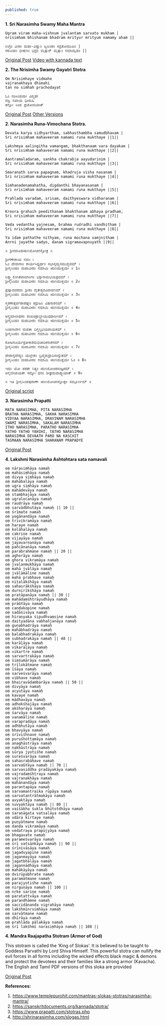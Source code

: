 ```yaml
---
published: true
---
```

**1. Sri Narasimha Swamy Maha Mantra**

```
Ugram viram maha-vishnum jvalantam sarvato mukham |
nrisimham bhishanam bhadram mrityur mrityum namamy aham ||
```

```
ಉಗ್ರಂ ವೀರಂ ಮ‌‌ಹಾ-ವಿಷ್ಣುಂ ಜ್ವಲಂತಂ ಸವ್ರತೋಮುಖಂ |
ನರಸಿಂಹಂ ಭೀಷಣಂ ಭದ್ರಂ ಮೃತ್ಯುರ್ ಮೃತ್ಯುಂ ನಮಾಮ್ಯಹಂ ||
```
[Original Post](https://www.templepurohit.com/mantras-slokas-stotras/narasimha-mantra/)
[Video with kannada text](https://youtu.be/SeSi1DFu0Cs)

**2. The Nrisimha Swamy Gayatri Stotra**
```
Om Nrisimhaye vidmahe
vajranakhaya dhimahi
tan no simhah prachodayat
```
```
ಓಂ ನರಿಸಿಂಹಯೇ ವಿದ್ಮಹೇ
ವಜ್ರ ನಖಾಯ ಧೀಮಹಿ
ತನ್ನೋ ಸಿಂಹ ಪ್ರಚೋದಯಾತ್
```
[Original Post](http://shrinarasimha.com/slogas.html)
[Other Versions](https://templesinindiainfo.com/3-different-versions-shri-narasimha-gayatri-mantra-lyrics-in-kannada/)

**2. Narasimha Runa-Vimochana Stotra.**

```
Devata karya sidhyartham, sabhasthambha samudbhavam |
Sri nrisimham mahaveeram namami runa mukthaye ||1||

Lakshmya aalingitha vamangam, bhakthanaam vara dayakam |
Sri nrisimham mahaveeram namami runa mukthaye ||2||

Aantramaladaram, sankha chakrabja aayudarinim |
Sri nrisimham mahaveeram namami runa mukthaye ||3||

Smaranath sarva papagnam, khadruja visha nasanam |
Sri nrisimham mahaveeram namami runa mukthaye ||4||

Simhanadenamahatha, digdanthi bhayanasanam |
Sri nrisimham mahaveeram namami runa mukthaye ||5||

Prahlada varadam, srisam, daithyeswara vidharanam |
Sri nrisimham mahaveeram namami runa mukthaye ||6||

Kroora grahaih peedithanam bhakthanam abhaya pradham,
Sri nrisimham mahaveeram namami runa mukthaye ||7||

Veda vedantha yajnesam, brahma rudradhi vandhitham |
Sri nrisimham mahaveeram namami runa mukthaye ||8||

Ya idam pathathe nithyam, runa mochana samjnitham |
Anrni jayathe sadyo, danam sigramavapnuyath ||9||
```

```
॥ ಶ್ರೀನರಸಿಂಹಋಣಮೋಚನಸ್ತೋತ್ರ ॥

ಶ್ರೀಗಣೇಶಾಯ ನಮಃ ।
ಓಂ ದೇವಾನಾಂ ಕಾರ್ಯಸಿಧ್ಯರ್ಥಂ ಸಭಾಸ್ತಮ್ಭಸಮುದ್ಭವಮ್ ।
ಶ್ರೀನೃಸಿಂಹಂ ಮಹಾವೀರಂ ನಮಾಮಿ ಋಣಮುಕ್ತಯೇ ॥ 1॥

ಲಕ್ಷ್ಮ್ಯಾಲಿಂಗಿತವಾಮಾಂಗಂ ಭಕ್ತಾನಾಮಭಯಪ್ರದಮ್ ।
ಶ್ರೀನೃಸಿಂಹಂ ಮಹಾವೀರಂ ನಮಾಮಿ ಋಣಮುಕ್ತಯೇ ॥ 2॥

ಪ್ರಹ್ಲಾದವರದಂ ಶ್ರೀಶಂ ದೈತೇಶ್ವರವಿದಾರಣಮ್ ।
ಶ್ರೀನೃಸಿಂಹಂ ಮಹಾವೀರಂ ನಮಾಮಿ ಋಣಮುಕ್ತಯೇ ॥ 3॥

ಸ್ಮರಣಾತ್ಸರ್ವಪಾಪಘ್ನಂ ಕದ್ರುಜಂ ವಿಷನಾಶನಮ್ ।
ಶ್ರೀನೃಸಿಂಹಂ ಮಹಾವೀರಂ ನಮಾಮಿ ಋಣಮುಕ್ತಯೇ ॥ 4॥

ಅನ್ತ್ರಮಾಲಾಧರಂ ಶಂಖಚಕ್ರಾಬ್ಜಾಯುಧಧಾರಿಣಮ್ ।
ಶ್ರೀನೃಸಿಂಹಂ ಮಹಾವೀರಂ ನಮಾಮಿ ಋಣಮುಕ್ತಯೇ ॥ 5॥

ಸಿಂಹನಾದೇನ ಮಹತಾ ದಿಗ್ದನ್ತಿಭಯದಾಯಕಮ್ ।
ಶ್ರೀನೃಸಿಂಹಂ ಮಹಾವೀರಂ ನಮಾಮಿ ಋಣಮುಕ್ತಯೇ ॥ 6॥

ಕೋಟಿಸೂರ್ಯಪ್ರತೀಕಾಶಮಭಿಚಾರಿಕನಾಶನಮ್ ।
ಶ್ರೀನೃಸಿಂಹಂ ಮಹಾವೀರಂ ನಮಾಮಿ ಋಣಮುಕ್ತಯೇ ॥ 7॥

ವೇದಾನ್ತವೇದ್ಯಂ ಯಜ್ಞೇಶಂ ಬ್ರಹ್ಮರುದ್ರಾದಿಸಂಸ್ತುತಮ್ ।
ಶ್ರೀನೃಸಿಂಹಂ ಮಹಾವೀರಂ ನಮಾಮಿ ಋಣಮುಕ್ತಯೇ ಓಂ ॥ 8॥

ಇದಂ ಯೋ ಪಠತೇ ನಿತ್ಯಂ ಋಣಮೋಚಕಸಂಜ್ಞಕಮ್ ।
ಅನೃಣೀಜಾಯತೇ ಸದ್ಯೋ ಧನಂ ಶೀಘ್ರಮವಾಪ್ನುಯಾತ್ ॥ 9॥

॥ ಇತಿ ಶ್ರೀನೃಸಿಂಹಪುರಾಣೇ ಋಣಮೋಚನಸ್ತೋತ್ರಂ ಸಮ್ಪೂರ್ಣಮ್ ॥
```
[Original script](https://sanskritdocuments.org/doc_vishhnu/narasinhaRiNamochanastotra.html?lang=kn)

**3. Narasimha Prapatti**

```
MATA NARASIMHA, PITA NARASIMHA
BRATHA NARASIMHA, SAKHA NARASIMHA
VIDYAA NARASIMHA, DRAVINAM NARASIMHA
SWAMI NARASIMHA, SAKALAM NARASIMHA
ITHO NARASIMHA, PARATHO NARASIMHA
YATHO YATHO YAHIHI, TATHO NARASIMHA
NARASIMHA DEVAATH PARO NA KASCHIT
TASMAAN NARASIMHA SHARANAM PRAPADYE
```
[Original Post](http://shrinarasimha.com/slogas.html)

**4. Lakshmi Narasimha Ashtohtara sata namavali**

```
oṃ nārasiṃhāya namaḥ
oṃ mahāsiṃhāya namaḥ
oṃ divya siṃhāya namaḥ
oṃ mahābalāya namaḥ
oṃ ugra siṃhāya namaḥ
oṃ mahādevāya namaḥ
oṃ stambhajāya namaḥ
oṃ ugralocanāya namaḥ
oṃ raudrāya namaḥ
oṃ sarvādbhutāya namaḥ || 10 ||
oṃ śrīmate namaḥ
oṃ yogānandāya namaḥ
oṃ trivikramāya namaḥ
oṃ haraye namaḥ
oṃ kolāhalāya namaḥ
oṃ cakriṇe namaḥ
oṃ vijayāya namaḥ
oṃ jayavarṇanāya namaḥ
oṃ pañcānanāya namaḥ
oṃ parabrahmaṇe namaḥ || 20 ||
oṃ aghorāya namaḥ
oṃ ghora vikramāya namaḥ
oṃ jvalanmukhāya namaḥ
oṃ mahā jvālāya namaḥ
oṃ jvālāmāline namaḥ
oṃ mahā prabhave namaḥ
oṃ niṭalākśhāya namaḥ
oṃ sahasrākśhāya namaḥ
oṃ durnirīkśhāya namaḥ
oṃ pratāpanāya namaḥ || 30 ||
oṃ mahādaṃśhṭrāyudhāya namaḥ
oṃ prāGYāya namaḥ
oṃ caṇḍakopine namaḥ
oṃ sadāśivāya namaḥ
oṃ hiraṇyaka śipudhvaṃsine namaḥ
oṃ daityadāna vabhañjanāya namaḥ
oṃ guṇabhadrāya namaḥ
oṃ mahābhadrāya namaḥ
oṃ balabhadrakāya namaḥ
oṃ subhadrakāya namaḥ || 40 ||
oṃ karāḻāya namaḥ
oṃ vikarāḻāya namaḥ
oṃ vikartre namaḥ
oṃ sarvartrakāya namaḥ
oṃ śiṃśumārāya namaḥ
oṃ trilokātmane namaḥ
oṃ īśāya namaḥ
oṃ sarveśvarāya namaḥ
oṃ vibhave namaḥ
oṃ bhairavāḍambarāya namaḥ || 50 ||
oṃ divyāya namaḥ
oṃ acyutāya namaḥ
oṃ kavaye namaḥ
oṃ mādhavāya namaḥ
oṃ adhokśhajāya namaḥ
oṃ akśharāya namaḥ
oṃ śarvāya namaḥ
oṃ vanamāline namaḥ
oṃ varapradāya namaḥ
oṃ adhbhutāya namaḥ
oṃ bhavyāya namaḥ
oṃ śrīviśhṇave namaḥ
oṃ puruśhottamāya namaḥ
oṃ anaghāstrāya namaḥ
oṃ nakhāstrāya namaḥ
oṃ sūrya jyotiśhe namaḥ
oṃ sureśvarāya namaḥ
oṃ sahasrabāhave namaḥ
oṃ sarvaGYāya namaḥ || 70 ||
oṃ sarvasiddha pradāyakāya namaḥ
oṃ vajradaṃśhṭraya namaḥ
oṃ vajranakhāya namaḥ
oṃ mahānandāya namaḥ
oṃ parantapāya namaḥ
oṃ sarvamantraika rūpāya namaḥ
oṃ sarvatantrātmakāya namaḥ
oṃ avyaktāya namaḥ
oṃ suvyaktāya namaḥ || 80 ||
oṃ vaiśākha śukla bhūtotdhāya namaḥ
oṃ śaraṇāgata vatsalāya namaḥ
oṃ udāra kīrtaye namaḥ
oṃ puṇyātmane namaḥ
oṃ daṇḍa vikramāya namaḥ
oṃ vedatraya prapūjyāya namaḥ
oṃ bhagavate namaḥ
oṃ parameśvarāya namaḥ
oṃ śrī vatsāṅkāya namaḥ || 90 ||
oṃ śrīnivāsāya namaḥ
oṃ jagadvyapine namaḥ
oṃ jaganmayāya namaḥ
oṃ jagatbhālāya namaḥ
oṃ jagannādhāya namaḥ
oṃ mahākāyāya namaḥ
oṃ dvirūpabhrate namaḥ
oṃ paramātmane namaḥ
oṃ parajyotiśhe namaḥ
oṃ nirguṇāya namaḥ || 100 ||
oṃ nṛke sariṇe namaḥ
oṃ paratattvāya namaḥ
oṃ parandhāmne namaḥ
oṃ saccidānanda vigrahāya namaḥ
oṃ lakśhmīnṛsiṃhāya namaḥ
oṃ sarvātmane namaḥ
oṃ dhīrāya namaḥ
oṃ prahlāda pālakāya namaḥ
oṃ śrī lakśhmī narasiṃhāya namaḥ || 108 ||
```

**4. Mandra Raajapatha Stotram (Armor of God)**

This stotram is called the ‘King of Slokas’. It is believed to be taught to Goddess Parvathi by Lord Shiva Himself. This powerful stotra can nullify the evil forces in all forms including the wicked effects black magic & demons and protect the devotees and their families like a strong armor (Kavacha). The English and Tamil PDF versions of this sloka are provided

[Original Post](http://shrinarasimha.com/slogas.html)



**References:**
1. https://www.templepurohit.com/mantras-slokas-stotras/narasimha-mantra/
2. https://sanskritdocuments.org/kannada/stotra/
3. https://www.prapatti.com/stotras.php
4. http://shrinarasimha.com/slogas.html
